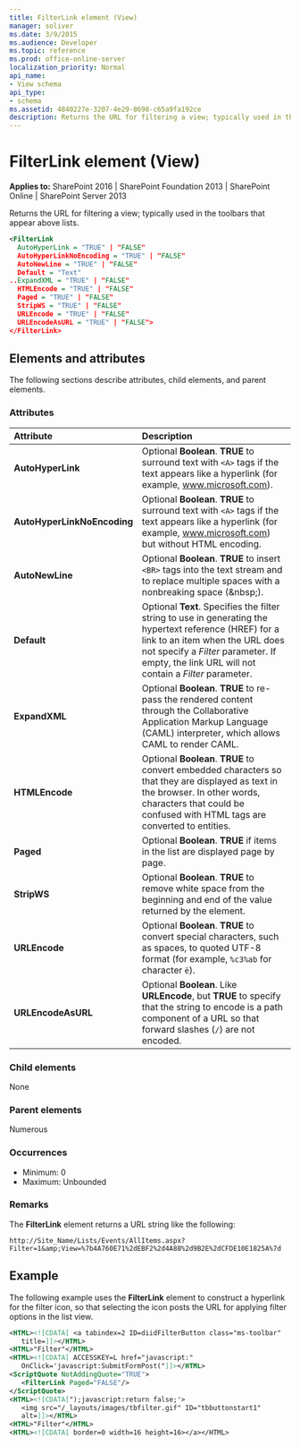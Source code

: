 ```yaml
---
title: FilterLink element (View)
manager: soliver
ms.date: 3/9/2015
ms.audience: Developer
ms.topic: reference
ms.prod: office-online-server
localization_priority: Normal
api_name:
- View schema
api_type:
- schema
ms.assetid: 4840227e-3207-4e29-8698-c65a9fa192ce
description: Returns the URL for filtering a view; typically used in the toolbars that appear above lists.
---
```


# FilterLink element (View)

**Applies to:** SharePoint 2016 | SharePoint Foundation 2013 | SharePoint Online | SharePoint Server 2013
  
Returns the URL for filtering a view; typically used in the toolbars that appear above lists.
  
```XML
<FilterLink
  AutoHyperLink = "TRUE" | "FALSE"
  AutoHyperLinkNoEncoding = "TRUE" | "FALSE"
  AutoNewLine = "TRUE" | "FALSE"
  Default = "Text"
..ExpandXML = "TRUE" | "FALSE"
  HTMLEncode = "TRUE" | "FALSE"
  Paged = "TRUE" | "FALSE"
  StripWS = "TRUE" | "FALSE"
  URLEncode = "TRUE" | "FALSE"
  URLEncodeAsURL = "TRUE" | "FALSE">
</FilterLink>
```

## Elements and attributes

The following sections describe attributes, child elements, and parent elements.

### Attributes

|**Attribute**|**Description**|
|:-----|:-----|
|**AutoHyperLink** <br/> |Optional **Boolean**. **TRUE** to surround text with `<A>` tags if the text appears like a hyperlink (for example, www.microsoft.com).  <br/> |
|**AutoHyperLinkNoEncoding** <br/> |Optional **Boolean**. **TRUE** to surround text with `<A>` tags if the text appears like a hyperlink (for example, www.microsoft.com) but without HTML encoding.  <br/> |
|**AutoNewLine** <br/> |Optional **Boolean**. **TRUE** to insert `<BR>` tags into the text stream and to replace multiple spaces with a nonbreaking space (&amp;nbsp;).  <br/> |
|**Default** <br/> |Optional **Text**. Specifies the filter string to use in generating the hypertext reference (HREF) for a link to an item when the URL does not specify a _Filter_ parameter. If empty, the link URL will not contain a _Filter_ parameter.  <br/> |
|**ExpandXML** <br/> |Optional **Boolean**. **TRUE** to re-pass the rendered content through the Collaborative Application Markup Language (CAML) interpreter, which allows CAML to render CAML.  <br/> |
|**HTMLEncode** <br/> |Optional **Boolean**. **TRUE** to convert embedded characters so that they are displayed as text in the browser. In other words, characters that could be confused with HTML tags are converted to entities.  <br/> |
|**Paged** <br/> |Optional **Boolean**. **TRUE** if items in the list are displayed page by page.  <br/> |
|**StripWS** <br/> |Optional **Boolean**. **TRUE** to remove white space from the beginning and end of the value returned by the element.  <br/> |
|**URLEncode** <br/> |Optional **Boolean**. **TRUE** to convert special characters, such as spaces, to quoted UTF-8 format (for example, `%c3%ab` for character `ë`).  <br/> |
|**URLEncodeAsURL** <br/> |Optional **Boolean**. Like **URLEncode**, but **TRUE** to specify that the string to encode is a path component of a URL so that forward slashes (`/`) are not encoded.  <br/> |
   
### Child elements

None
   
### Parent elements

Numerous 
   
### Occurrences

- Minimum: 0
- Maximum: Unbounded  
   
### Remarks

The **FilterLink** element returns a URL string like the following: 
  
```
http://Site_Name/Lists/Events/AllItems.aspx?Filter=1&amp;View=%7b4A760E71%2dEBF2%2d4A88%2d9B2E%2dCFDE10E1825A%7d
```

## Example

The following example uses the **FilterLink** element to construct a hyperlink for the filter icon, so that selecting the icon posts the URL for applying filter options in the list view. 
  
```XML
<HTML><![CDATA[ <a tabindex=2 ID=diidFilterButton class="ms-toolbar" 
   title=]]></HTML>
<HTML>"Filter"</HTML>
<HTML><![CDATA[ ACCESSKEY=L href="javascript:" 
   OnClick='javascript:SubmitFormPost("]]></HTML>
<ScriptQuote NotAddingQuote="TRUE">
   <FilterLink Paged="FALSE"/>
</ScriptQuote>
<HTML><![CDATA[");javascript:return false;'>
   <img src="/_layouts/images/tbfilter.gif" ID="tbbuttonstart1" 
   alt=]]></HTML>
<HTML>"Filter"</HTML>
<HTML><![CDATA[ border=0 width=16 height=16></a></HTML>
```

<br/>
